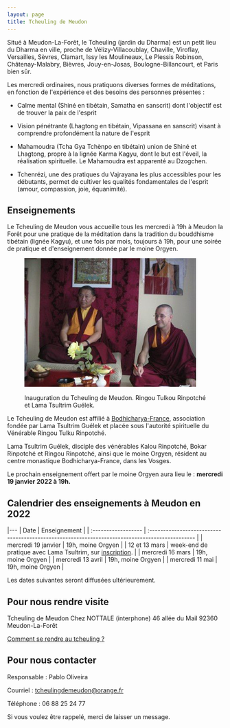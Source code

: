 ```yaml
---
layout: page 
title: Tcheuling de Meudon
---
```


Situé à Meudon-La-Forêt, le Tcheuling (jardin du Dharma) est un petit lieu du
Dharma en ville, proche de Vélizy-Villacoublay, Chaville, Viroflay, Versailles,
Sèvres, Clamart, Issy les Moulineaux, Le Plessis Robinson, Châtenay-Malabry,
Bièvres, Jouy-en-Josas, Boulogne-Billancourt, et Paris bien sûr.

Les mercredi ordinaires, nous pratiquons diverses formes de méditations, en
fonction de l'expérience et des besoins des personnes présentes :

- Calme mental (Shiné en tibétain, Samatha en sanscrit) dont l'objectif est de
trouver la paix de l'esprit

- Vision pénétrante (Lhagtong en tibétain, Vipassana en sanscrit) visant à
comprendre profondément  la nature de l'esprit

- Mahamoudra (Tcha Gya Tchènpo en tibétain) union de Shiné et Lhagtong, propre à
la lignée Karma Kagyu, dont le but est l'éveil, la réalisation spirituelle. Le
Mahamoudra est apparenté au Dzogchen.

- Tchenrézi, une des pratiques du Vajrayana les plus accessibles pour les
débutants, permet de cultiver les qualités fondamentales de l'esprit (amour,
compassion, joie, équanimité).

## Enseignements

Le Tcheuling de Meudon vous accueille tous les mercredi à 19h à Meudon la Forêt
pour une pratique de la méditation dans la tradition du bouddhisme tibétain
(lignée Kagyu), et une fois par mois, toujours à 19h, pour une soirée de
pratique et d'enseignement donnée par le moine Orgyen.

<figure>
  <p><img src="/assets/img/inauguration.jpg" /></p>
  <figcaption>Inauguration du Tcheuling de Meudon. Ringou Tulkou Rinpotché et Lama Tsultrim Guélek.</figcaption>
</figure>

Le Tcheuling de Meudon est affilié à [Bodhicharya-France](https://www.bodhicharya-france.org/), association fondée par
Lama Tsultrim Guélek et placée sous l'autorité spirituelle du Vénérable Ringou
Tulku Rinpotché.  

Lama Tsultrim Guélek, disciple des vénérables Kalou Rinpotché, Bokar Rinpotché
et Ringou Rinpotché, ainsi que le moine Orgyen, résident au centre monastique
Bodhicharya-France, dans les Vosges.

Le prochain enseignement offert par le moine Orgyen aura lieu le : **mercredi 19
janvier 2022 à 19h.**

## Calendrier des enseignements à Meudon en 2022

|---
| Date                | Enseignement                                                                                    |
| :------------------ | :---------------------------------------------------------------------------------------------- |
| mercredi 19 janvier | 19h, moine Orgyen                                                                               |
| 12 et 13 mars       | week-end de pratique avec Lama Tsultrim, sur [inscription](mailto:tcheulingdemeudon@orange.fr). |
| mercredi 16 mars    | 19h, moine Orgyen                                                                               |
| mercredi 13 avril   | 19h, moine Orgyen                                                                               |
| mercredi 11 mai     | 19h, moine Orgyen                                                                               |

Les dates suivantes seront diffusées ultérieurement.

## Pour nous rendre visite

Tcheuling de Meudon
Chez NOTTALE (interphone)
46 allée du Mail
92360 Meudon-La-Forêt

[Comment se rendre au tcheuling ?](/comment-venir/)

## Pour nous contacter

Responsable : Pablo Oliveira

Courriel : [tcheulingdemeudon@orange.fr](mailto:tcheulingdemeudon@orange.fr)

Téléphone : 06 88 25 24 77

Si vous voulez être rappelé, merci de laisser un message.
